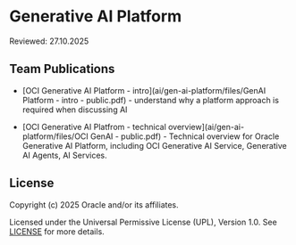 # Generative AI Platform
Reviewed: 27.10.2025

## Team Publications
- [OCI Generative AI Platform - intro](ai/gen-ai-platform/files/GenAI Platform - intro - public.pdf) - understand why a platform approach is required when discussing AI

- [OCI Generative AI Platfrom - technical overview](ai/gen-ai-platform/files/OCI GenAI - public.pdf) - Technical overview for Oracle Generative AI Platform, including OCI Generative AI Service, Generative AI Agents, AI Services.

## License

Copyright (c) 2025 Oracle and/or its affiliates.

Licensed under the Universal Permissive License (UPL), Version 1.0.
See [LICENSE](https://github.com/oracle-devrel/technology-engineering/blob/main/LICENSE) for more details.
